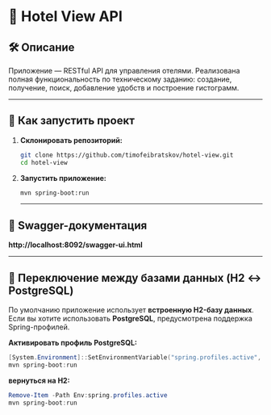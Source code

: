 # 📘 Hotel View API

## 🛠 Описание

Приложение — RESTful API для управления отелями. Реализована полная функциональность по техническому заданию: создание, получение, поиск, добавление удобств и построение гистограмм.

---

## 🚀 Как запустить проект

1. **Склонировать репозиторий:**

   ```bash
   git clone https://github.com/timofeibratskov/hotel-view.git
   cd hotel-view
   ```
2. **Запустить приложение:**
      ```bash
   mvn spring-boot:run
   ```
      
   ---
   
## 🔗 Swagger-документация     
****http://localhost:8092/swagger-ui.html****

---

## 🧩 Переключение между базами данных (H2 ↔ PostgreSQL)

По умолчанию приложение использует **встроенную H2-базу данных**.  
Если вы хотите использовать **PostgreSQL**, предусмотрена поддержка Spring-профилей.

**Активировать профиль PostgreSQL:**

```powershell
[System.Environment]::SetEnvironmentVariable("spring.profiles.active", "postgres", "Process")
mvn spring-boot:run
```

**вернуться на H2:**

```powershell
Remove-Item -Path Env:spring.profiles.active
mvn spring-boot:run
```
